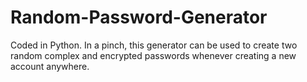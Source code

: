 # Random-Password-Generator
Coded in Python. In a pinch, this generator can be used to create two random complex and encrypted passwords whenever creating a new account anywhere.

